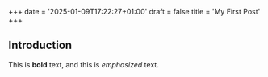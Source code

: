 +++
date = '2025-01-09T17:22:27+01:00'
draft = false
title = 'My First Post'
+++

## Introduction

This is **bold** text, and this is *emphasized* text.

